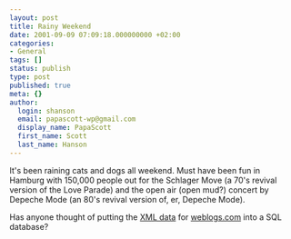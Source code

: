 ```yaml
---
layout: post
title: Rainy Weekend
date: 2001-09-09 07:09:18.000000000 +02:00
categories:
- General
tags: []
status: publish
type: post
published: true
meta: {}
author:
  login: shanson
  email: papascott-wp@gmail.com
  display_name: PapaScott
  first_name: Scott
  last_name: Hanson
---
```

<p>It's been raining cats and dogs all weekend. Must have been fun in Hamburg with 150,000 people out for the Schlager Move (a 70's revival version of the Love Parade) and the open air (open mud?) concert by Depeche Mode (an 80's revival version of, er, Depeche Mode).</p>
<p>Has anyone thought of putting the <a href="http://static.userland.com/weblogMonitor/">XML data</a> for <a href="http://www.weblogs.com">weblogs.com</a> into a SQL database?</p>
